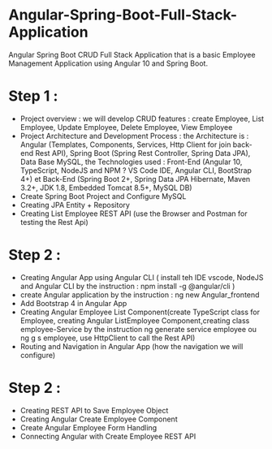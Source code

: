 # Angular-Spring-Boot-Full-Stack-Application

Angular Spring Boot CRUD Full Stack Application that is a basic Employee Management Application using Angular 10 and Spring Boot.

# Step 1 :

- Project overview : we will develop CRUD features : create Employee, List Employee, Update Employee, Delete Employee, View Employee
- Project Architecture and Development Process : the Architecture is : Angular (Templates, Components, Services, Http Client for join back-end Rest API), Spring Boot (Spring Rest Controller, Spring Data JPA), Data Base MySQL, the Technologies used : Front-End (Angular 10, TypeScript, NodeJS and NPM ? VS Code IDE, Angular CLI, BootStrap 4+) et Back-End (Spring Boot 2+, Spring Data JPA Hibernate, Maven 3.2+, JDK 1.8, Embedded Tomcat 8.5+, MySQL DB)
- Create Spring Boot Project and Configure MySQL
- Creating JPA Entity + Repository
- Creating List Employee REST API (use the Browser and Postman for testing the Rest Api)

# Step 2 :

- Creating Angular App using Angular CLI ( install teh IDE vscode, NodeJS and Angular CLI by the instruction : npm install -g @angular/cli )
- create Angular application by the instruction : ng new Angular_frontend
- Add Bootstrap 4 in Angular App
- Creating Angular Employee List Component(create TypeScript class for Employee, creating Angular ListEmployee Component,creating class employee-Service by the instruction ng generate service employee ou ng g s employee, use HttpClient to call the Rest API)
- Routing and Navigation in Angular App (how the navigation we will configure)

# Step 2 :

- Creating REST API to Save Employee Object
- Creating Angular Create Employee Component
- Create Angular Employee Form Handling
- Connecting Angular with Create Employee REST API
